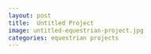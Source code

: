 ```yaml
---
layout: post
title:  Untitled Project
image: untitled-equestrian-project.jpg
categories: equestrian projects
---
```


